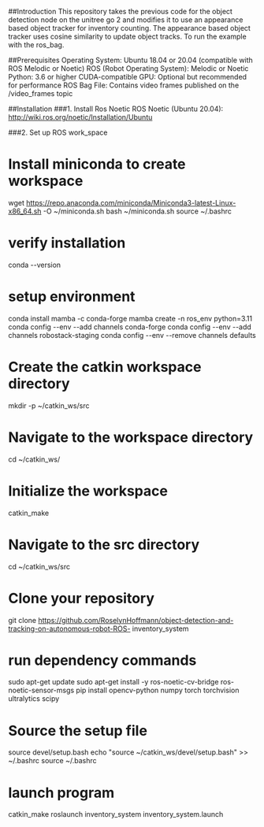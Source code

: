 ##Introduction
This repository takes the previous code for the object detection node on the unitree go 2 and modifies it to use an appearance based object tracker for inventory counting. The appearance based object tracker uses cosine similarity to update object tracks. To run the example with the ros_bag.

##Prerequisites
Operating System: Ubuntu 18.04 or 20.04 (compatible with ROS Melodic or Noetic)
ROS (Robot Operating System): Melodic or Noetic
Python: 3.6 or higher
CUDA-compatible GPU: Optional but recommended for performance
ROS Bag File: Contains video frames published on the /video_frames topic

##Installation
###1. Install Ros Noetic
ROS Noetic (Ubuntu 20.04): http://wiki.ros.org/noetic/Installation/Ubuntu

###2. Set up ROS work_space

# Install miniconda to create workspace
wget https://repo.anaconda.com/miniconda/Miniconda3-latest-Linux-x86_64.sh -O ~/miniconda.sh
bash ~/miniconda.sh
source ~/.bashrc

# verify installation
conda --version

# setup environment
conda install mamba -c conda-forge
mamba create -n ros_env python=3.11
conda config --env --add channels conda-forge
conda config --env --add channels robostack-staging
conda config --env --remove channels defaults

# Create the catkin workspace directory
mkdir -p ~/catkin_ws/src

# Navigate to the workspace directory
cd ~/catkin_ws/

# Initialize the workspace
catkin_make

# Navigate to the src directory
cd ~/catkin_ws/src

# Clone your repository 
git clone https://github.com/RoselynHoffmann/object-detection-and-tracking-on-autonomous-robot-ROS- inventory_system

# run dependency commands
sudo apt-get update
sudo apt-get install -y ros-noetic-cv-bridge ros-noetic-sensor-msgs
pip install opencv-python numpy torch torchvision ultralytics scipy

# Source the setup file
source devel/setup.bash
echo "source ~/catkin_ws/devel/setup.bash" >> ~/.bashrc
source ~/.bashrc

# launch program
catkin_make
roslaunch inventory_system inventory_system.launch

